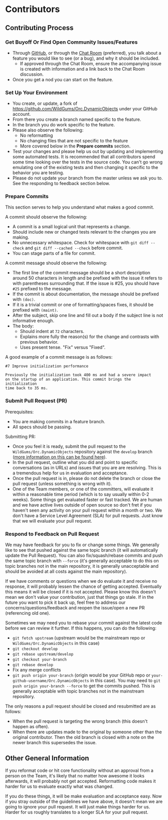Contributors
============

## Contributing Process

### Get Buyoff Or Find Open Community Issues/Features

 * Through [GitHub](https://github.com/WildGums/Orc.DynamicObjects/issues), or through the [Chat Room](https://gitter.im/WildGums/Orc.DynamicObjects) (preferred), you talk about a feature you would like to see (or a bug), and why it should be included.
   * If approved through the Chat Room, ensure the accompanying issue is created with information and a link back to the Chat Room discussion.
 * Once you get a nod you can start on the feature.

### Set Up Your Environment

 * You create, or update, a fork of https://github.com/WildGums/Orc.DynamicObjects under your GitHub account.
 * From there you create a branch named specific to the feature.
 * In the branch you do work specific to the feature.
 * Please also observe the following:
    * No reformatting
    * No changing files that are not specific to the feature
    * More covered below in the **Prepare commits** section.
 * Test your changes and please help us out by updating and implementing some automated tests. It is recommended that all contributors spend some time looking over the tests in the source code. You can't go wrong emulating one of the existing tests and then changing it specific to the behavior you are testing.
 * Please do not update your branch from the master unless we ask you to. See the responding to feedback section below.

### Prepare Commits

This section serves to help you understand what makes a good commit.

A commit should observe the following:

 * A commit is a small logical unit that represents a change.
 * Should include new or changed tests relevant to the changes you are making.
 * No unnecessary whitespace. Check for whitespace with `git diff --check` and `git diff --cached --check` before commit.
 * You can stage parts of a file for commit.

A commit message should observe the following:

  * The first line of the commit message should be a short description around 50 characters in length and be prefixed with the issue it refers to with parentheses surrounding that. If the issue is #25, you should have `#25` prefixed to the message.
  * If the commit is about documentation, the message should be prefixed with `(doc)`.
  * If it is a trivial commit or one of formatting/spaces fixes, it should be prefixed with `(maint)`.
  * After the subject, skip one line and fill out a body if the subject line is not informative enough.
  * The body:
    * Should indent at `72` characters.
    * Explains more fully the reason(s) for the change and contrasts with previous behavior.
    * Uses present tense. "Fix" versus "Fixed".

A good example of a commit message is as follows:

```
#7 Improve initialization performance

Previously the initialization took 400 ms and had a severe impact
on the startup of an application. This commit brings the initialization
time back to 35 ms.
```

### Submit Pull Request (PR)

Prerequisites:

 * You are making commits in a feature branch.
 * All specs should be passing.

Submitting PR:

 * Once you feel it is ready, submit the pull request to the `WildGums/Orc.DynamicObjects` repository against the ````develop```` branch ([more information on this can be found here](https://help.github.com/articles/creating-a-pull-request)).
 * In the pull request, outline what you did and point to specific conversations (as in URLs) and issues that you are are resolving. This is a tremendous help for us in evaluation and acceptance.
 * Once the pull request is in, please do not delete the branch or close the pull request (unless something is wrong with it).
 * One of the Team members, or one of the committers, will evaluate it within a reasonable time period (which is to say usually within 0-2 weeks). Some things get evaluated faster or fast tracked. We are human and we have active lives outside of open source so don't fret if you haven't seen any activity on your pull request within a month or two. We don't have a Service Level Agreement (SLA) for pull requests. Just know that we will evaluate your pull request.

### Respond to Feedback on Pull Request

We may have feedback for you to fix or change some things. We generally like to see that pushed against the same topic branch (it will automatically update the Pull Request). You can also fix/squash/rebase commits and push the same topic branch with `--force` (it's generally acceptable to do this on topic branches not in the main repository, it is generally unacceptable and should be avoided at all costs against the main repository).

If we have comments or questions when we do evaluate it and receive no response, it will probably lessen the chance of getting accepted. Eventually this means it will be closed if it is not accepted. Please know this doesn't mean we don't value your contribution, just that things go stale. If in the future you want to pick it back up, feel free to address our concerns/questions/feedback and reopen the issue/open a new PR (referencing old one).

Sometimes we may need you to rebase your commit against the latest code before we can review it further. If this happens, you can do the following:

 * `git fetch upstream` (upstream would be the mainstream repo or `WildGums/Orc.DynamicObjects` in this case)
 * `git checkout develop`
 * `git rebase upstream/develop`
 * `git checkout your-branch`
 * `git rebase develop`
 * Fix any merge conflicts
 * `git push origin your-branch` (origin would be your GitHub repo or `your-github-username/Orc.DynamicObjects` in this case). You may need to `git push origin your-branch --force` to get the commits pushed. This is generally acceptable with topic branches not in the mainstream repository.

The only reasons a pull request should be closed and resubmitted are as follows:

  * When the pull request is targeting the wrong branch (this doesn't happen as often).
  * When there are updates made to the original by someone other than the original contributor. Then the old branch is closed with a note on the newer branch this supersedes the issue.

## Other General Information

If you reformat code or hit core functionality without an approval from a person on the Team, it's likely that no matter how awesome it looks afterwards, it will probably not get accepted. Reformatting code makes it harder for us to evaluate exactly what was changed.

If you do these things, it will be make evaluation and acceptance easy. Now if you stray outside of the guidelines we have above, it doesn't mean we are going to ignore your pull request. It will just make things harder for us.  Harder for us roughly translates to a longer SLA for your pull request.